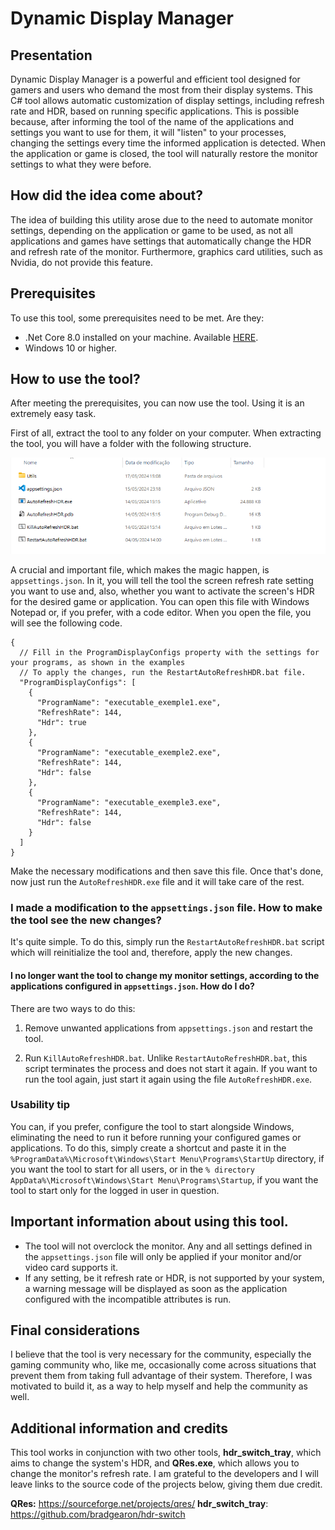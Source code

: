 # Dynamic Display Manager

## Presentation
Dynamic Display Manager is a powerful and efficient tool designed for gamers and users who demand the most from their display systems. This C# tool allows automatic customization of display settings, including refresh rate and HDR, based on running specific applications. This is possible because, after informing the tool of the name of the applications and settings you want to use for them, it will "listen" to your processes, changing the settings every time the informed application is detected. When the application or game is closed, the tool will naturally restore the monitor settings to what they were before.

## How did the idea come about?
The idea of ​​building this utility arose due to the need to automate monitor settings, depending on the application or game to be used, as not all applications and games have settings that automatically
change the HDR and refresh rate of the monitor. Furthermore, graphics card utilities, such as Nvidia, do not provide this feature.

## Prerequisites
To use this tool, some prerequisites need to be met. Are they:

* .Net Core 8.0 installed on your machine. Available [HERE](https://dotnet.microsoft.com/download/dotnet/8.0).
* Windows 10 or higher.

## How to use the tool?

After meeting the prerequisites, you can now use the tool. Using it is an extremely easy task.

First of all, extract the tool to any folder on your computer. When extracting the tool, you will have a folder with the following structure.

![Tool Folder Structure](imgs/tool_folder_structure.png)

A crucial and important file, which makes the magic happen, is ```appsettings.json```. In it, you will tell the tool the screen refresh rate setting you want to use and, also, whether you want to activate the screen's HDR for the desired game or application. You can open this file with Windows Notepad or, if you prefer, with a code editor. When you open the file, you will see the following code.

```jsonc
{
  // Fill in the ProgramDisplayConfigs property with the settings for your programs, as shown in the examples
  // To apply the changes, run the RestartAutoRefreshHDR.bat file.
  "ProgramDisplayConfigs": [
    {
      "ProgramName": "executable_exemple1.exe",
      "RefreshRate": 144,
      "Hdr": true
    },
    {
      "ProgramName": "executable_exemple2.exe",
      "RefreshRate": 144,
      "Hdr": false
    },
    {
      "ProgramName": "executable_exemple3.exe",
      "RefreshRate": 144,
      "Hdr": false
    }
  ]
}

```

Make the necessary modifications and then save this file. Once that's done, now just run the ```AutoRefreshHDR.exe``` file and it will take care of the rest.

### I made a modification to the ```appsettings.json``` file. How to make the tool see the new changes?

It's quite simple. To do this, simply run the ```RestartAutoRefreshHDR.bat``` script which will reinitialize the tool and, therefore, apply the new changes.

#### I no longer want the tool to change my monitor settings, according to the applications configured in ```appsettings.json```. How do I do?

There are two ways to do this:

1. Remove unwanted applications from ```appsettings.json``` and restart the tool.

2. Run ```KillAutoRefreshHDR.bat```. Unlike ```RestartAutoRefreshHDR.bat```, this script terminates the process and does not start it again. If you want to run the tool again, just start it again using the file ```AutoRefreshHDR.exe```.

### Usability tip

You can, if you prefer, configure the tool to start alongside Windows, eliminating the need to run it before running your configured games or applications. To do this, simply create a shortcut and paste it in the ```%ProgramData%\Microsoft\Windows\Start Menu\Programs\StartUp``` directory, if you want the tool to start for all users, or in the ```% directory AppData%\Microsoft\Windows\Start Menu\Programs\Startup```, if you want the tool to start only for the logged in user in question.

## Important information about using this tool.

* The tool will not overclock the monitor. Any and all settings defined in the ```appsettings.json``` file will only be applied if your monitor and/or video card supports it.
* If any setting, be it refresh rate or HDR, is not supported by your system, a warning message will be displayed as soon as the application configured with the incompatible attributes is run.

## Final considerations

I believe that the tool is very necessary for the community, especially the gaming community who, like me, occasionally come across situations that prevent them from taking full advantage of their system. Therefore, I was motivated to build it, as a way to help myself and help the community as well.

## Additional information and credits

This tool works in conjunction with two other tools, **hdr_switch_tray**, which aims to change the system's HDR, and **QRes.exe**, which allows you to change the monitor's refresh rate. I am grateful to the developers and I will leave links to the source code of the projects below, giving them due credit.

**QRes:** https://sourceforge.net/projects/qres/
**hdr_switch_tray**: https://github.com/bradgearon/hdr-switch


























